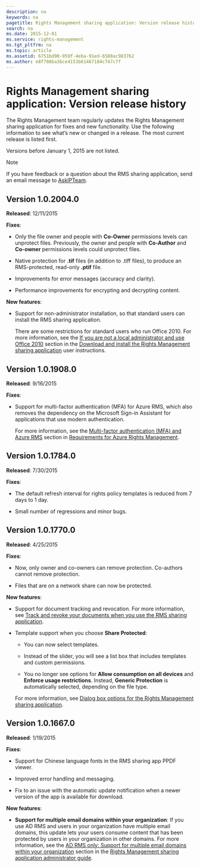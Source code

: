 ```yaml
---
description: na
keywords: na
pagetitle: Rights Management sharing application: Version release history
search: na
ms.date: 2015-12-01
ms.service: rights-management
ms.tgt_pltfrm: na
ms.topic: article
ms.assetid: 6751bd90-959f-4eba-91ed-6588ac983762
ms.author: e8f708ba3bce4153b61467184c747c7f
---
```

# Rights Management sharing application: Version release history
The Rights Management team regularly updates the Rights Management sharing application for fixes and new functionality. Use the following information to see what’s new or changed in a release. The most current release is listed first.

Versions before January 1, 2015 are not listed.

> [!NOTE]
> If you have feedback or a question about the RMS sharing application, send an email message to [AskIPTeam](mailto:AskIPTeam@microsoft.com?subject=RMS%20sharing%20app:%20Feedback%20or%20question).

## Version 1.0.2004.0
**Released**: 12/11/2015

**Fixes**:

-   Only the file owner and people with **Co-Owner** permissions levels can unprotect files. Previously, the owner and people with **Co-Author** and **Co-owner** permissions levels could unprotect files.

-   Native protection for **.tif** files (in addition to .tiff files), to produce an RMS-protected, read-only **.ptif** file.

-   Improvements for error messages (accuracy and clarity).

-   Performance improvements for encrypting and decrypting content.

**New features**:

-   Support for non-administrator installation, so that standard users can install the RMS sharing application.

    There are some restrictions for standard users who run Office 2010. For more information, see the  [If you are not a local administrator and use Office 2010](../Topic/Download_and_install_the_Rights_Management_sharing_application.md#BKMK_SetupOffice2010) section in the [Download and install the Rights Management sharing application](../Topic/Download_and_install_the_Rights_Management_sharing_application.md)  user instructions.

## Version 1.0.1908.0
**Released**: 9/16/2015

**Fixes**:

-   Support for multi-factor authentication (MFA) for Azure RMS, which also removes the dependency on the Microsoft Sign-in Assistant for applications that use modern authentication.

    For more information, see the [Multi-factor authentication (MFA) and Azure RMS](../Topic/Requirements_for_Azure_Rights_Management.md#BKMK_MFA)   section in  [Requirements for Azure Rights Management](../Topic/Requirements_for_Azure_Rights_Management.md).

## Version 1.0.1784.0
**Released**: 7/30/2015

**Fixes**:

-   The default refresh interval for rights policy templates is reduced from 7 days to 1 day.

-   Small number of regressions and minor bugs.

## Version 1.0.1770.0
**Released**: 4/25/2015

**Fixes**:

-   Now, only owner and co-owners can remove protection. Co-authors cannot remove protection.

-   Files that are on a network share can now be protected.

**New features**:

-   Support for document tracking and revocation. For more information, see [Track and revoke your documents when you use the RMS sharing application](../Topic/Track_and_revoke_your_documents_when_you_use_the_RMS_sharing_application.md).

-   Template support when you choose **Share Protected**:

    -   You can now select templates.

    -   Instead of the slider, you will see a list box that includes templates and custom permissions.

    -   You no longer see options for **Allow consumption on all devices** and **Enforce usage restrictions**. Instead, **Generic Protection** is automatically selected, depending on the file type.

    For more information, see [Dialog box options for the Rights Management sharing application](../Topic/Dialog_box_options_for_the_Rights_Management_sharing_application.md).

## Version 1.0.1667.0
**Released**: 1/19/2015

**Fixes**:

-   Support for Chinese language fonts in the RMS sharing app PPDF viewer.

-   Improved error handling and messaging.

-   Fix to an issue with the automatic update notification when a newer version of the app is available for download.

**New features**:

-   **Support for multiple email domains within your organization**: If you use AD RMS and users in your organization have multiple email domains, this update lets your users consume content that has been protected by users in your organization in other domains. For more information, see the [AD RMS only: Support for multiple email domains within your organization](../Topic/Rights_Management_sharing_application_administrator_guide.md#BKMK_FederatedDomains) section in the [Rights Management sharing application administrator guide](../Topic/Rights_Management_sharing_application_administrator_guide.md).

